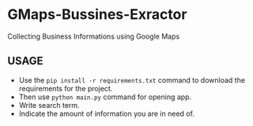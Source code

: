 # GMaps-Bussines-Exractor
Collecting Business Informations using Google Maps

## USAGE
- Use the `pip install -r requirements.txt` command to download the requirements for the project.
-  Then use `python main.py` command for opening app.
-  Write search term.
-  Indicate the amount of information you are in need of.
